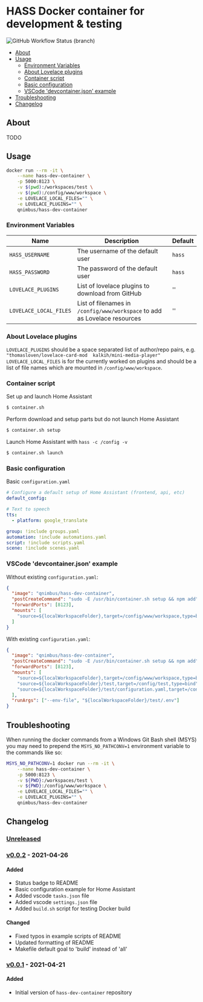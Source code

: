 # HASS Docker container for development & testing <!-- omit in toc -->

![GitHub Workflow Status (branch)](https://img.shields.io/github/workflow/status/QNimbus/hass-dev-container/Publish%20to%20Docker%20registry/main?style=for-the-badge)

- [About](#about)
- [Usage](#usage)
  - [Environment Variables](#environment-variables)
  - [About Lovelace plugins](#about-lovelace-plugins)
  - [Container script](#container-script)
  - [Basic configuration](#basic-configuration)
  - [VSCode 'devcontainer.json' example](#vscode-devcontainerjson-example)
- [Troubleshooting](#troubleshooting)
- [Changelog](#changelog)

## About

TODO

## Usage

```bash
docker run --rm -it \
    --name hass-dev-container \
    -p 5000:8123 \
    -v $(pwd):/workspaces/test \
    -v $(pwd):/config/www/workspace \
    -e LOVELACE_LOCAL_FILES="" \
    -e LOVELACE_PLUGINS="" \
    qnimbus/hass-dev-container
```

### Environment Variables

| Name                   | Description                                                               | Default |
| ---------------------- | ------------------------------------------------------------------------- | ------- |
| `HASS_USERNAME`        | The username of the default user                                          | `hass`  |
| `HASS_PASSWORD`        | The password of the default user                                          | `hass`  |
| `LOVELACE_PLUGINS`     | List of lovelace plugins to download from GitHub                          | ''      |
| `LOVELACE_LOCAL_FILES` | List of filenames in `/config/www/workspace` to add as Lovelace resources | ''      |

### About Lovelace plugins

`LOVELACE_PLUGINS` should be a space separated list of author/repo pairs, e.g. `"thomasloven/lovelace-card-mod  kalkih/mini-media-player"`
`LOVELACE_LOCAL_FILES` is for the currently worked on plugins and should be a list of file names which are mounted in `/config/www/workspace`.

### Container script

Set up and launch Home Assistant

```bash
$ container.sh
```

Perform download and setup parts but do not launch Home Assistant

```bash
$ container.sh setup
```

Launch Home Assistant with `hass -c /config -v`

```bash
$ container.sh launch
```

### Basic configuration

Basic `configuration.yaml`

```yaml
# Configure a default setup of Home Assistant (frontend, api, etc)
default_config:

# Text to speech
tts:
  - platform: google_translate

group: !include groups.yaml
automation: !include automations.yaml
script: !include scripts.yaml
scene: !include scenes.yaml
```

### VSCode 'devcontainer.json' example

Without existing `configuration.yaml`:

```json
{
  "image": "qnimbus/hass-dev-container",
  "postCreateCommand": "sudo -E /usr/bin/container.sh setup && npm add",
  "forwardPorts": [8123],
  "mounts": [
    "source=${localWorkspaceFolder},target=/config/www/workspace,type=bind"
  ]
}
```

With existing `configuration.yaml`:

```json
{
  "image": "qnimbus/hass-dev-container",
  "postCreateCommand": "sudo -E /usr/bin/container.sh setup && npm add",
  "forwardPorts": [8123],
  "mounts": [
    "source=${localWorkspaceFolder},target=/config/www/workspace,type=bind",
    "source=${localWorkspaceFolder}/test,target=/config/test,type=bind",
    "source=${localWorkspaceFolder}/test/configuration.yaml,target=/config/configuration.yaml,type=bind"
  ],
  "runArgs": ["--env-file", "${localWorkspaceFolder}/test/.env"]
}
```

## Troubleshooting

When running the docker commands from a Windows Git Bash shell (MSYS) you may need to prepend the `MSYS_NO_PATHCONV=1` environment variable to the commands like so:

```bash
MSYS_NO_PATHCONV=1 docker run --rm -it \
    --name hass-dev-container \
    -p 5000:8123 \
    -v ${PWD}:/workspaces/test \
    -v ${PWD}:/config/www/workspace \
    -e LOVELACE_LOCAL_FILES="" \
    -e LOVELACE_PLUGINS="" \
    qnimbus/hass-dev-container
```

## Changelog

### [Unreleased] <!-- omit in toc -->

### [v0.0.2] - 2021-04-26 <!-- omit in toc -->

#### Added <!-- omit in toc -->

- Status badge to README
- Basic configuration example for Home Assistant
- Added vscode `tasks.json` file
- Added vscode `settings.json` file
- Added `build.sh` script for testing Docker build

#### Changed <!-- omit in toc -->

- Fixed typos in example scripts of README
- Updated formatting of README
- Makefile default goal to 'build' instead of 'all'

### [v0.0.1] - 2021-04-21 <!-- omit in toc -->

#### Added <!-- omit in toc -->
- Initial version of `hass-dev-container` repository

[Unreleased]: https://github.com/qnimbus/hass-dev-container/compare/v0.0.2...HEAD
[v0.0.2]: https://github.com/qnimbus/hass-dev-container/releases/tag/v0.0.2
[v0.0.1]: https://github.com/qnimbus/hass-dev-container/releases/tag/v0.0.1
